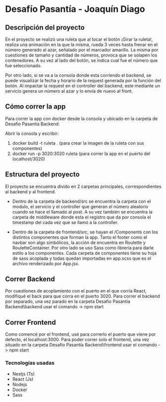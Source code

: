 # Desafío Pasantía - Joaquín Diago

## Descripción del proyecto

En el proyecto se realizó una ruleta que al tocar el botón ¡Girar la ruleta!, realiza una animación en la que la misma, rueda 3 veces hasta frenar en el número generado al azar, señalado por el marcador amarillo. La misma por cuestiones de tamaño y cantidad de números, provoca que se solapen los contenedores. A su vez al lado del botón, se indica cual fue el número que fue seleccionado. 

Por otro lado, si se va a la consola donde esta corriendo el backend, se puede visualizar la fecha y horario de la request generada por la función del botón. Al impactar la request en el controller del backend, este mediante un servicio genera un número al azar y lo envía de nuevo al front.

## Cómo correr la app 

Para correr la app con docker desde la consola y ubicado en la carpeta de Desafio Pasantía Backend\:

Abrir la consola y escribir:

 1. docker build -t ruleta . (para crear la imagen de la ruleta con sus
    componentes)
 2. docker run -p 3020:3020 ruleta (para correr la app en el puerto del
    localhost/3020)

## Estructura del proyecto

El proyecto se encuentra divido en 2 carpetas principales, correspondientes al backend y al frontend. 

 - Dentro de la carpeta de backend/src se encuentra la carpeta con el modulo, el servicio y el controller que generan el número aleatorio cuando se hace el llamado al post. A su vez también se encuentra la carpeta de middleware donde esta el registro que da por consola el timestamp del cada vez que se llamó a la controller.
 
 - Dentro de la carpeta de frontend/src, se hayan el /Components con los distintos componentes que forman la app. Tanto el footer como el navbar son algo simbólicos, la acción de encuentra en Roulette y RouletteContainer. Por otro lado se uso Sass como librería para darle estilo a los componentes. Cada carpeta de componentes tiene su hoja de sass acoplada y todas quedan importadas en app.scss que es el archivo renderizado por App.jsx.

## Correr Backend

Por cuestiones de acoplamiento con el puerto en el que corría React, modifiqué el back para que corra en el puerto 3020. Para correr el backend por separado, una vez parado en la carpeta Desafio Pasantía Backend\backend usar el comando -> npm start

## Correr Frontend

Como comencé por el frontend, usé para correrlo el puerto que viene por defecto, el localhost:3000. Para poder correr solo el frontend, una vez situado en la carpeta Desafio Pasantía Backend\frontend usar el comando -> npm start

### Tecnologías usadas

 - Nestjs (Ts)
 - React (Js)
 - Nodejs
 - Docker
 - Sass